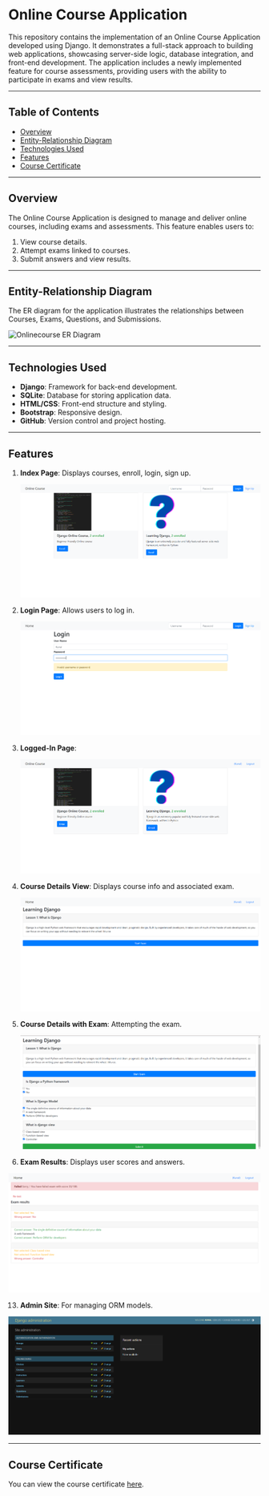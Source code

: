 # Online Course Application

This repository contains the implementation of an Online Course Application developed using Django. It demonstrates a full-stack approach to building web applications, showcasing server-side logic, database integration, and front-end development. The application includes a newly implemented feature for course assessments, providing users with the ability to participate in exams and view results.

---

## Table of Contents
- [Overview](#overview)
- [Entity-Relationship Diagram](#entity-relationship-diagram)
- [Technologies Used](#technologies-used)
- [Features](#features)
- [Course Certificate](#course-certificate)

---


## Overview
The Online Course Application is designed to manage and deliver online courses, including exams and assessments. This feature enables users to:
1. View course details.
2. Attempt exams linked to courses.
3. Submit answers and view results.

---


## Entity-Relationship Diagram

The ER diagram for the application illustrates the relationships between Courses, Exams, Questions, and Submissions. 

![Onlinecourse ER Diagram](https://github.com/ibm-developer-skills-network/final-cloud-app-with-database/blob/master/static/media/course_images/onlinecourse_app_er.png)

---

## Technologies Used
- **Django**: Framework for back-end development.
- **SQLite**: Database for storing application data.
- **HTML/CSS**: Front-end structure and styling.
- **Bootstrap**: Responsive design.
- **GitHub**: Version control and project hosting.

---

## Features

1. **Index Page**: Displays courses, enroll, login, sign up.
   
   ![Index Page](images/index_page.png)

3. **Login Page**: Allows users to log in.
   
   ![Login Page](images/login_page.png)

5. **Logged-In Page**:
   
   ![Logged-In Page](images/logged_in_page.png)

7. **Course Details View**: Displays course info and associated exam.
   
   ![Course Details View](images/course_details_view.png)

9. **Course Details with Exam**: Attempting the exam.
    
   ![Course Details with Exam](images/course_details_view_with_exam.png)

11. **Exam Results**: Displays user scores and answers.
    
   ![Exam Results](images/exam_results.png)

13. **Admin Site**: For managing ORM models.
    
   ![Admin Site](images/admin_site.png)

---

## Course Certificate
You can view the course certificate [here](Django_Application_Development_with_SQL_&_Databases.pdf).
